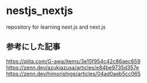 # nestjs_nextjs

repository for learning next.js and next.js

## 参考にした記事

https://qiita.com/G-awa/items/3e15f954c42c86aec659<br>
https://zenn.dev/azukiazusa/articles/e84be9735d357e<br>
https://zenn.dev/himorishige/articles/04ad0aeb5cc065
